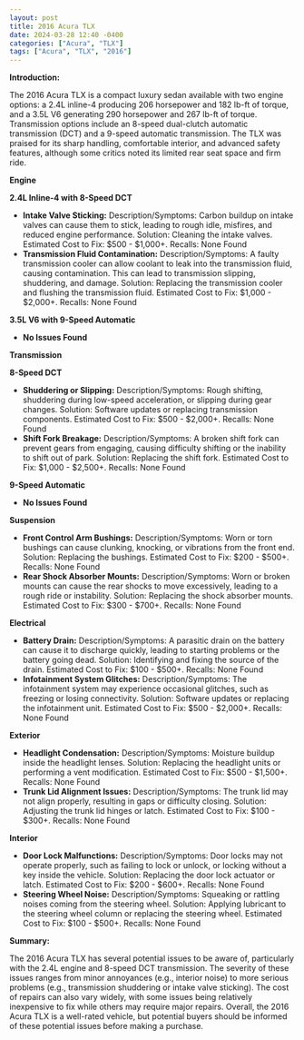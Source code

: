 ```yaml
---
layout: post
title: 2016 Acura TLX
date: 2024-03-28 12:40 -0400
categories: ["Acura", "TLX"]
tags: ["Acura", "TLX", "2016"]
---
```

**Introduction:**

The 2016 Acura TLX is a compact luxury sedan available with two engine options: a 2.4L inline-4 producing 206 horsepower and 182 lb-ft of torque, and a 3.5L V6 generating 290 horsepower and 267 lb-ft of torque. Transmission options include an 8-speed dual-clutch automatic transmission (DCT) and a 9-speed automatic transmission. The TLX was praised for its sharp handling, comfortable interior, and advanced safety features, although some critics noted its limited rear seat space and firm ride.

**Engine**

**2.4L Inline-4 with 8-Speed DCT**

* **Intake Valve Sticking:** Description/Symptoms: Carbon buildup on intake valves can cause them to stick, leading to rough idle, misfires, and reduced engine performance. Solution: Cleaning the intake valves. Estimated Cost to Fix: $500 - $1,000+. Recalls: None Found
* **Transmission Fluid Contamination:** Description/Symptoms: A faulty transmission cooler can allow coolant to leak into the transmission fluid, causing contamination. This can lead to transmission slipping, shuddering, and damage. Solution: Replacing the transmission cooler and flushing the transmission fluid. Estimated Cost to Fix: $1,000 - $2,000+. Recalls: None Found

**3.5L V6 with 9-Speed Automatic**

* **No Issues Found**

**Transmission**

**8-Speed DCT**

* **Shuddering or Slipping:** Description/Symptoms: Rough shifting, shuddering during low-speed acceleration, or slipping during gear changes. Solution: Software updates or replacing transmission components. Estimated Cost to Fix: $500 - $2,000+. Recalls: None Found
* **Shift Fork Breakage:** Description/Symptoms: A broken shift fork can prevent gears from engaging, causing difficulty shifting or the inability to shift out of park. Solution: Replacing the shift fork. Estimated Cost to Fix: $1,000 - $2,500+. Recalls: None Found

**9-Speed Automatic**

* **No Issues Found**

**Suspension**

* **Front Control Arm Bushings:** Description/Symptoms: Worn or torn bushings can cause clunking, knocking, or vibrations from the front end. Solution: Replacing the bushings. Estimated Cost to Fix: $200 - $500+. Recalls: None Found
* **Rear Shock Absorber Mounts:** Description/Symptoms: Worn or broken mounts can cause the rear shocks to move excessively, leading to a rough ride or instability. Solution: Replacing the shock absorber mounts. Estimated Cost to Fix: $300 - $700+. Recalls: None Found

**Electrical**

* **Battery Drain:** Description/Symptoms: A parasitic drain on the battery can cause it to discharge quickly, leading to starting problems or the battery going dead. Solution: Identifying and fixing the source of the drain. Estimated Cost to Fix: $100 - $500+. Recalls: None Found
* **Infotainment System Glitches:** Description/Symptoms: The infotainment system may experience occasional glitches, such as freezing or losing connectivity. Solution: Software updates or replacing the infotainment unit. Estimated Cost to Fix: $500 - $2,000+. Recalls: None Found

**Exterior**

* **Headlight Condensation:** Description/Symptoms: Moisture buildup inside the headlight lenses. Solution: Replacing the headlight units or performing a vent modification. Estimated Cost to Fix: $500 - $1,500+. Recalls: None Found
* **Trunk Lid Alignment Issues:** Description/Symptoms: The trunk lid may not align properly, resulting in gaps or difficulty closing. Solution: Adjusting the trunk lid hinges or latch. Estimated Cost to Fix: $100 - $300+. Recalls: None Found

**Interior**

* **Door Lock Malfunctions:** Description/Symptoms: Door locks may not operate properly, such as failing to lock or unlock, or locking without a key inside the vehicle. Solution: Replacing the door lock actuator or latch. Estimated Cost to Fix: $200 - $600+. Recalls: None Found
* **Steering Wheel Noise:** Description/Symptoms: Squeaking or rattling noises coming from the steering wheel. Solution: Applying lubricant to the steering wheel column or replacing the steering wheel. Estimated Cost to Fix: $100 - $500+. Recalls: None Found

**Summary:**

The 2016 Acura TLX has several potential issues to be aware of, particularly with the 2.4L engine and 8-speed DCT transmission. The severity of these issues ranges from minor annoyances (e.g., interior noise) to more serious problems (e.g., transmission shuddering or intake valve sticking). The cost of repairs can also vary widely, with some issues being relatively inexpensive to fix while others may require major repairs. Overall, the 2016 Acura TLX is a well-rated vehicle, but potential buyers should be informed of these potential issues before making a purchase.
